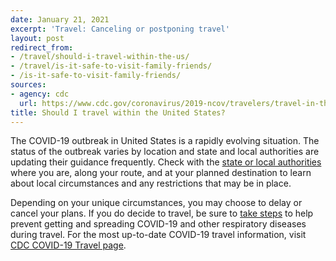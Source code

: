 ```yaml
---
date: January 21, 2021
excerpt: 'Travel: Canceling or postponing travel'
layout: post
redirect_from:
- /travel/should-i-travel-within-the-us/
- /travel/is-it-safe-to-visit-family-friends/
- /is-it-safe-to-visit-family-friends/
sources:
- agency: cdc
  url: https://www.cdc.gov/coronavirus/2019-ncov/travelers/travel-in-the-us.html
title: Should I travel within the United States?
---
```


The COVID-19 outbreak in United States is a rapidly evolving situation. The status of the outbreak varies by location and state and local authorities are updating their guidance frequently. Check with the [state or local authorities](https://www.cdc.gov/publichealthgateway/healthdirectories/healthdepartments.html) where you are, along your route, and at your planned destination to learn about local circumstances and any restrictions that may be in place.

Depending on your unique circumstances, you may choose to delay or cancel your plans. If you do decide to travel, be sure to [take steps](https://www.cdc.gov/coronavirus/2019-ncov/about/prevention-treatment.html) to help prevent getting and spreading COVID-19 and other respiratory diseases during travel. For the most up-to-date COVID-19 travel information, visit [CDC COVID-19 Travel page](https://www.cdc.gov/coronavirus/2019-ncov/travelers/index.html).